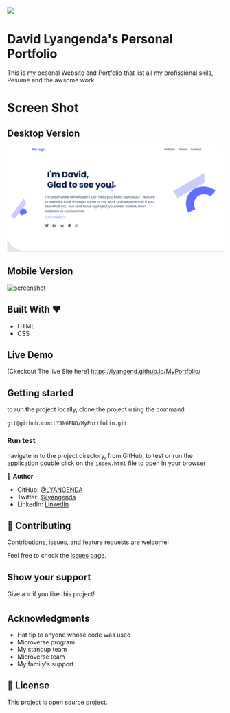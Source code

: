 ![](https://img.shields.io/badge/Microverse-blueviolet)

# David Lyangenda's Personal Portfolio

This is my pesonal Website and Portfolio that list all my profissional skils, Resume and the awsome work.

# Screen Shot

## Desktop Version

![screenshot](./images/Davidportfolio.png)

## Mobile Version

![screenshot](./images/mobileversion.png)

## Built With &hearts;

- HTML
- CSS

## Live Demo

[Ckeckout The live Site here]
https://lyangend.github.io/MyPortfolio/

## Getting started

to run the project locally, clone the project using the command

`git@github.com:LYANGEND/MyPortfolio.git`

### Run test

navigate in to the project directory, from GitHub,
to test or run the application double click on the `index.html` file to open in your browser

👤 **Author**

- GitHub: [@LYANGENDA](https://github.com/LYANGEND)
- Twitter: [@lyangenda](https://twitter.com/david_lyangenda)
- LinkedIn: [LinkedIn](https://www.linkedin.com/in/david-lyangenda-623087151/)

## 🤝 Contributing

Contributions, issues, and feature requests are welcome!

Feel free to check the [issues page](../../issues/).

## Show your support

Give a ⭐️ if you like this project!

## Acknowledgments

- Hat tip to anyone whose code was used
- Microverse program
- My standup team
- Microverse team
- My family's support

## 📝 License

This project is open source project.
